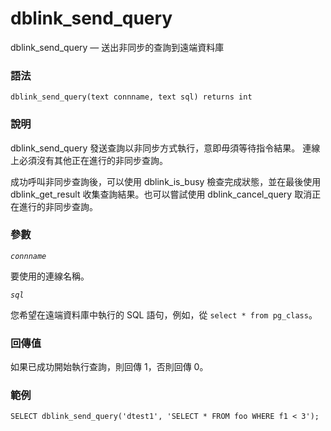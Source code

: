 # dblink\_send\_query

dblink\_send\_query — 送出非同步的查詢到遠端資料庫

### 語法

```
dblink_send_query(text connname, text sql) returns int
```

### 說明

dblink\_send\_query 發送查詢以非同步方式執行，意即毋須等待指令結果。 連線上必須沒有其他正在進行的非同步查詢。

成功呼叫非同步查詢後，可以使用 dblink\_is\_busy 檢查完成狀態，並在最後使用 dblink\_get\_result 收集查詢結果。也可以嘗試使用 dblink\_cancel\_query 取消正在進行的非同步查詢。

### 參數

_`connname`_

要使用的連線名稱。

_`sql`_

您希望在遠端資料庫中執行的 SQL 語句，例如，從 `select * from pg_class`。

### 回傳值

如果已成功開始執行查詢，則回傳 1，否則回傳 0。

### 範例

```
SELECT dblink_send_query('dtest1', 'SELECT * FROM foo WHERE f1 < 3');
```
